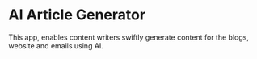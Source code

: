# AI Article Generator

This app, enables content writers swiftly generate content for the blogs, website and emails using AI.
